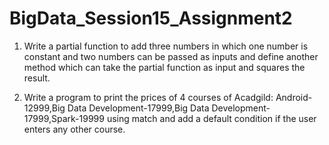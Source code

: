 # BigData_Session15_Assignment2

1. Write a partial function to add three numbers in which one number is constant and two
numbers can be passed as inputs and define another method which can take the partial
function as input and squares the result.

2. Write a program to print the prices of 4 courses of Acadgild: Android-12999,Big Data
Development-17999,Big Data Development-17999,Spark-19999 using match and add a
default condition if the user enters any other course.